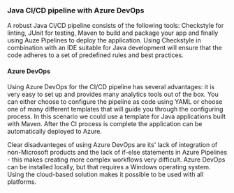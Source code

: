 ### Java CI/CD pipeline with Azure DevOps

A robust Java CI/CD pipeline consists of the following tools: Checkstyle for linting, JUnit for testing, 
Maven to build and package your app and finally using Auze Pipelines to deploy the application. Using Checkstyle in combination with an IDE suitable for Java development will ensure that the code adheres to a set of predefined rules and best practices.

#### Azure DevOps

Using Azure DevOps for the CI/CD pipeline has several advantages: it is very easy to set up and provides many analytics tools out of the box. You can either choose to configure the pipeline as code using YAML or choose one of many different templates that will guide you through the configuring process. In this scenario we could use a template for Java applications built with Maven. After the CI process is complete the application can be automatically deployed to Azure.

Clear disadvanteges of using Azure DevOps are its' lack of integration of non-Microsoft products and the lack of if-else statements in Azure Pipelines - this makes creating more complex workflows very difficult. Azure DevOps can be installed locally, but that requires a Windows operating system. Using the cloud-based solution makes it possible to be used with all platforms.

 
